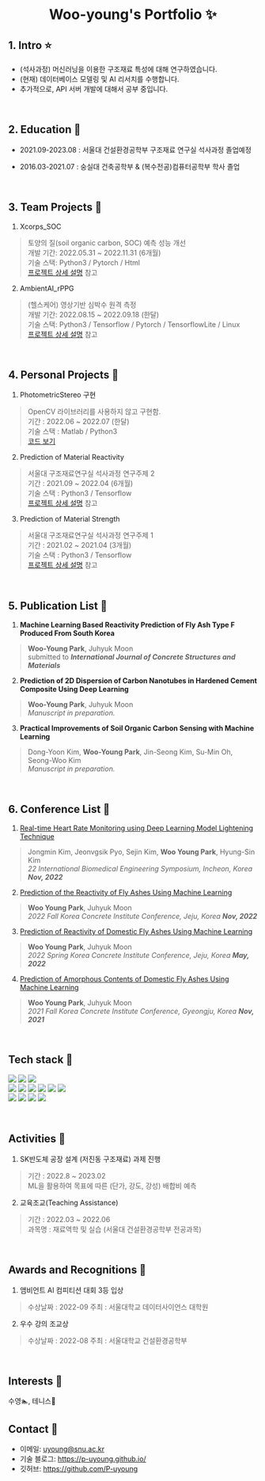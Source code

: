 <p align="center">
  <h1 align="center">Woo-young's Portfolio ✨</h1>

</p>

## 1. Intro ⭐️

- (석사과정) 머신러닝을 이용한 구조재료 특성에 대해 연구하였습니다. 
- (현재) 데이터베이스 모델링 및 AI 리서치를 수행합니다. 
- 추가적으로, API 서버 개발에 대해서 공부 중입니다.
<br/>

## 2. Education 🍪

- 2021.09-2023.08 : 서울대 건설환경공학부 구조재료 연구실 석사과정 졸업예정  

- 2016.03-2021.07 : 숭실대 건축공학부 & (복수전공)컴퓨터공학부 학사 졸업
<br/>

## 3. Team Projects 🌳
1. Xcorps_SOC
>토양의 질(soil organic carbon, SOC) 예측 성능 개선  
>개발 기간: 2022.05.31 ~ 2022.11.31 (6개월)     
>기술 스택: Python3 / Pytorch / Html   
>[프로젝트 상세 설명](https://github.com/P-uyoung/X-Corps_Soil-detection) 참고

2. AmbientAI_rPPG
>(헬스케어) 영상기반 심박수 원격 측정  
>개발 기간: 2022.08.15 ~ 2022.09.18 (한달)  
>기술 스택: Python3 / Tensorflow / Pytorch / TensorflowLite / Linux   
>[프로젝트 상세 설명](https://github.com/P-uyoung/Ambient_RPPG) 참고
<br/>

## 4. Personal Projects 🌵
<!-- 4. Estimation of CNT -->
<!-- 5. (토이플젝) DB 모델링 -->
1. PhotometricStereo 구현
> OpenCV 라이브러리를 사용하지 않고 구현함.   
> 기간 : 2022.06 ~ 2022.07 (한달)  
> 기술 스택 : Matlab / Python3  
> [코드 보기](https://github.com/P-uyoung/Computer-Vision/blob/main/photometricstereo.py)

2. Prediction of Material Reactivity
> 서울대 구조재료연구실 석사과정 연구주제 2   
> 기간 : 2021.09 ~ 2022.04 (6개월)  
> 기술 스택 : Python3 / Tensorflow  
> [프로젝트 상세 설명](https://github.com/P-uyoung/AI-research/tree/master/Flyash) 참고

3. Prediction of Material Strength
> 서울대 구조재료연구실 석사과정 연구주제 1    
> 기간 : 2021.02 ~ 2021.04 (3개월)   
> 기술 스택 : Python3 / Tensorflow  
> [프로젝트 상세 설명](https://github.com/P-uyoung/AI-research/tree/master/Concrete) 참고

<br/>

## 5. Publication List 📗 
1. **Machine Learning Based Reactivity Prediction of Fly Ash Type F Produced From South Korea**
> **Woo-Young Park**, Juhyuk Moon  
> submitted to ***International Journal of Concrete Structures and Materials***

2. **Prediction of 2D Dispersion of Carbon Nanotubes in Hardened Cement Composite Using Deep Learning**
> **Woo-Young Park**, Juhyuk Moon  
> *Manuscript in preparation.*

3. **Practical Improvements of Soil Organic Carbon Sensing with Machine Learning**
> Dong-Yoon Kim, **Woo-Young Park**, Jin-Seong Kim, Su-Min Oh, Seong-Woo Kim   
> *Manuscript in preparation.*

<br/>

## 6. Conference List 📘 
1. [Real-time Heart Rate Monitoring using Deep Learning Model Lightening Technique](https://github.com/P-uyoung/Portfolio/blob/main/conference_paper/rPPG.pdf)
> Jongmin Kim, Jeonvgsik Pyo, Sejin Kim, **Woo Young Park**, Hyung-Sin Kim  
> *22 International Biomedical Engineering Symposium, Incheon, Korea **Nov, 2022***

2. [Prediction of the Reactivity of Fly Ashes Using Machine Learning](https://github.com/P-uyoung/Portfolio/blob/main/conference_paper/2022_fall.pdf)
> **Woo Young Park**, Juhyuk Moon   
> *2022 Fall Korea Concrete Institute Conference, Jeju, Korea **Nov, 2022***

3. [Prediction of Reactivity of Domestic Fly Ashes Using Machine Learning](https://github.com/P-uyoung/Portfolio/blob/main/conference_paper/2022_spring.pdf)
> **Woo Young Park**, Juhyuk Moon   
> *2022 Spring Korea Concrete Institute Conference, Jeju, Korea **May, 2022***

4. [Prediction of Amorphous Contents of Domestic Fly Ashes Using Machine Learning](https://github.com/P-uyoung/Portfolio/blob/main/conference_paper/2021_fall.pdf)
> **Woo Young Park**, Juhyuk Moon   
> *2021 Fall Korea Concrete Institute Conference, Gyeongju, Korea **Nov, 2021***
<br/>

## Tech stack 🔧
  <span><img src="https://img.shields.io/badge/Python-05122A?style=flat-square&logo=python"/></span>
  <span><img src="https://img.shields.io/badge/Pytorch-EE4C2C?style=flat-square&logo=PyTorch&logoColor=white"></span>
  <span><img src="https://img.shields.io/badge/TensorFlow-FF6F00?style=flat-square&logo=TensorFlow&logoColor=white"></span>
  <br/>
  <span><img src="https://img.shields.io/badge/Java-ED8B00?style=flat-square&logo=Java"></span>
  <span><img src="https://img.shields.io/badge/Matlab-990000?style=flat-square&logo=matlab"></span>
  <span><img src="https://img.shields.io/badge/Linux-FCC624?style=flat-square&logo=Linux&logoColor=white"></span>
  <span><img src="https://img.shields.io/badge/C-A8B9CC?style=flat-square&logo=C&logoColor=white"/></span>
  <span><img src="https://img.shields.io/badge/C++-00599C?style=flat-square&logo=c%2B%2B"></span>
  <span><img src="https://img.shields.io/badge/mysql-4479A1?style=flat-square&logo=mysql&logoColor=white"></span>
  <br/>
  <span><img src="https://img.shields.io/badge/-Git-05122A?style=flat&logo=git"></span>
  <span><img src="https://img.shields.io/badge/-GitHub-05122A?style=flat&logo=github"></span>
  <span><img src="https://img.shields.io/badge/-Notion-000000?style=flat&logo=notion"></span> 
  <span><img src="https://img.shields.io/badge/-Latex-008080?style=flat&logo=LaTex"></span>

<br/>

## Activities 📠
1. SK반도체 공장 설계 (저진동 구조재료) 과제 진행   
> 기간 : 2022.8 ~ 2023.02  
> ML을 활용하여 목표에 따른 (단가, 강도, 강성) 배합비 예측   

2. 교육조교(Teaching Assistance)  
> 기간 : 2022.03 ~ 2022.06  
> 과목명 : 재료역학 및 실습 (서울대 건설환경공학부 전공과목)  

<br/>

## Awards and Recognitions 🎁
1. 앰비언트 AI 컴피티션 대회 3등 입상
> 수상날짜 : 2022-09
> 주최 : 서울대학교 데이터사이언스 대학원

2. 우수 강의 조교상
> 수상날짜 : 2022-08
> 주최 : 서울대학교 건설환경공학부
<br/>

## Interests 💪
수영🏊,  테니스🎾
<br/>

## Contact 🔗
- 이메일: uyoung@snu.ac.kr
- 기술 블로그: https://p-uyoung.github.io/
- 깃허브: https://github.com/P-uyoung

